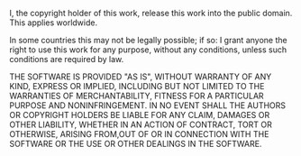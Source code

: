 I, the copyright holder of this work, release this work into the public domain. This applies worldwide.

In some countries this may not be legally possible; if so:
I grant anyone the right to use this work for any purpose, without any conditions, unless such conditions are required by law.

THE SOFTWARE IS PROVIDED "AS IS", WITHOUT WARRANTY OF ANY KIND, EXPRESS OR IMPLIED, INCLUDING BUT NOT LIMITED TO THE WARRANTIES OF MERCHANTABILITY, FITNESS FOR A PARTICULAR PURPOSE AND NONINFRINGEMENT. IN NO EVENT SHALL THE AUTHORS OR COPYRIGHT HOLDERS BE LIABLE FOR ANY CLAIM, DAMAGES OR OTHER LIABILITY, WHETHER IN AN ACTION OF CONTRACT, TORT OR OTHERWISE, ARISING FROM,OUT OF OR IN CONNECTION WITH THE SOFTWARE OR THE USE OR OTHER DEALINGS IN THE SOFTWARE.
